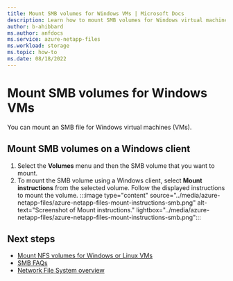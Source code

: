 ```yaml
---
title: Mount SMB volumes for Windows VMs | Microsoft Docs
description: Learn how to mount SMB volumes for Windows virtual machines.
author: b-ahibbard
ms.author: anfdocs
ms.service: azure-netapp-files
ms.workload: storage
ms.topic: how-to
ms.date: 08/18/2022
---
```

# Mount SMB volumes for Windows VMs

You can mount an SMB file for Windows virtual machines (VMs). 

## Mount SMB volumes on a Windows client

1. Select the **Volumes** menu and then the SMB volume that you want to mount. 
1. To mount the SMB volume using a Windows client, select **Mount instructions** from the selected volume. Follow the displayed instructions to mount the volume.
    :::image type="content" source="../media/azure-netapp-files/azure-netapp-files-mount-instructions-smb.png" alt-text="Screenshot of Mount instructions." lightbox="../media/azure-netapp-files/azure-netapp-files-mount-instructions-smb.png":::

## Next steps

* [Mount NFS volumes for Windows or Linux VMs](azure-netapp-files-mount-unmount-volumes-for-virtual-machines.md)
* [SMB FAQs](faq-smb.md)
* [Network File System overview](/windows-server/storage/nfs/nfs-overview)